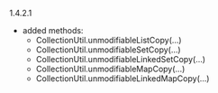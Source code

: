 1.4.2.1
- added methods: 
  - CollectionUtil.unmodifiableListCopy(...)
  - CollectionUtil.unmodifiableSetCopy(...)
  - CollectionUtil.unmodifiableLinkedSetCopy(...)
  - CollectionUtil.unmodifiableMapCopy(...)
  - CollectionUtil.unmodifiableLinkedMapCopy(...)
